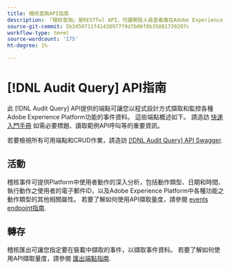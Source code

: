 ```yaml
---
title: 稽核查詢API指南
description: 「稽核查詢」是RESTful API，可讓開發人員查看誰在Adobe Experience Platform中執行了哪些動作。
source-git-commit: 5b3459711f41430977f9d7b06f8b35801739207c
workflow-type: tm+mt
source-wordcount: '175'
ht-degree: 1%

---
```


# [!DNL Audit Query] API指南

此 [!DNL Audit Query] API提供的端點可讓您以程式設計方式擷取和監控各種Adobe Experience Platform功能的事件資料。 這些端點概述如下。 請造訪 [快速入門手冊](./getting-started.md) 如需必要標題、讀取範例API呼叫等的重要資訊。

若要檢視所有可用端點和CRUD作業，請造訪 [[!DNL Audit Query] API Swagger](https://www.adobe.io/experience-platform-apis/references/audit-query/).

## 活動

稽核事件可提供Platform中使用者動作的深入分析，包括動作類型、日期和時間、執行動作之使用者的電子郵件ID，以及Adobe Experience Platform中各種功能之動作類型的其他相關屬性。 若要了解如何使用API擷取量度，請參閱 [events endpoint指南](./events.md).

## 轉存

稽核匯出可讓您指定要在裝載中擷取的事件，以擷取事件資料。 若要了解如何使用API擷取量度，請參閱 [匯出端點指南](./export.md).
